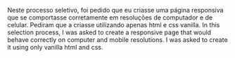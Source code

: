 Neste processo seletivo, foi pedido que eu criasse uma página responsiva que se comportasse corretamente em resoluções de computador e de celular. Pediram que a criasse utilizando apenas html e css vanilla.
In this selection process, I was asked to create a responsive page that would behave correctly on computer and mobile resolutions. I was asked to create it using only vanilla html and css.
